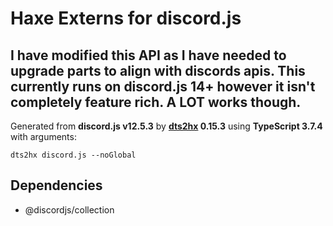 # Haxe Externs for discord.js

I have modified this API as I have needed to upgrade parts to align with discords apis. This currently runs on discord.js 14+ however it isn't completely feature rich. A LOT works though.
---

Generated from **discord.js v12.5.3** by **[dts2hx](https://github.com/haxiomic/dts2hx) 0.15.3** using **TypeScript 3.7.4** with arguments:

	dts2hx discord.js --noGlobal

## Dependencies
- @discordjs/collection
